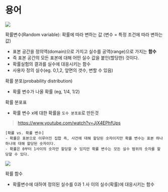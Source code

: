 # 용어

![](https://i.imgur.com/pkyG0xQ.png)

확률변수(Random variable): 확률에 따라 변하는 값 (변수 = 특정 조건에 따라 변하는 값)
- 표본 공간을 정의역(domain)으로 가지고 실수를 공역(range)으로 가지는 **함수**
- 즉 표본 공간의 모든 표본에 대해 어떤 실수 값을 붙인(할당한) 것이다.
- 확률실험의 결과를 실수에 대응시키는 함수
- 사용자 정의 실수(eg. 0,1,2, 앞면의 갯수, 변할 수 있음)

확률 분포(probability distribution)
- 확률 변수가 나올 확률 (eg, 1/4, 1/2)

확률 분포표
- 확률 변수 x에 대한 확률을 `도수 분포표`로 만든것

> https://www.youtube.com/watch?v=JjX4EPhfUps


```
[확률 vs. 확률 변수]
- 확률은 표본으로 이루어진 집합 즉, 사건에 대해 할당된 숫자이지만 확률 변수는 표본 하나 하나에 대해 할당된 숫자이다.
- 확률은 0부터 1사이의 숫자만 할당할 수 있지만 확률 변수는 모든 실수 범위의 숫자를 할당할 수 있다.
```

![](https://i.imgur.com/7qAV4Wh.png)

확률 함수
- 확률변수에 대하여 정의된 실수를 0과 1 사 이의 실수(확률)에 대응시키는 함수

